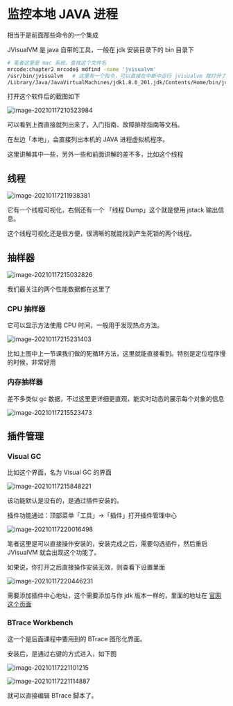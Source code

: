 # 监控本地 JAVA 进程

相当于是前面那些命令的一个集成

JVisualVM 是 java 自带的工具，一般在 jdk 安装目录下的 bin 目录下

```bash
# 笔者这里是 mac 系统，查找这个文件名
mrcode:chapter2 mrcode$ mdfind -name 'jvisualvm'
/usr/bin/jvisualvm   # 这里有一个指令，可以直接在中断中运行 jvisualvm 就打开了
/Library/Java/JavaVirtualMachines/jdk1.8.0_201.jdk/Contents/Home/bin/jvisualvm
```

打开这个软件后的截图如下

![image-20210117210523984](./assets/image-20210117210523984.png)

可以看到上面直接就列出来了，入门指南、故障排除指南等文档。

在左边「本地」，会直接列出本机的 JAVA 进程虚拟机程序。

这里讲解其中一些，另外一些和前面讲解的差不多，比如这个线程

## 线程

![image-20210117211938381](./assets/image-20210117211938381.png)

它有一个线程可视化，右侧还有一个 「线程 Dump」这个就是使用 jstack 输出信息。

这个线程可视化还是很方便，很清晰的就能找到产生死锁的两个线程。

## 抽样器

![image-20210117215032826](./assets/image-20210117215032826.png)

我们最关注的两个性能数据都在这里了

### CPU 抽样器

它可以显示方法使用 CPU 时间，一般用于发现热点方法。

![image-20210117215231403](./assets/image-20210117215231403.png)

比如上图中上一节课我们做的死循环方法，这里就能直接看到。特别是定位程序慢的时候，非常好用

### 内存抽样器

差不多类似 gc 数据，不过这里更详细更直观，能实时动态的展示每个对象的信息

![image-20210117215523473](./assets/image-20210117215523473.png) 

## 插件管理

### Visual GC

比如这个界面，名为 Visual GC 的界面

![image-20210117215848221](./assets/image-20210117215848221.png)

该功能默认是没有的，是通过插件安装的。

插件功能通过：顶部菜单「工具」→「插件」打开插件管理中心

![image-20210117220016498](./assets/image-20210117220016498.png)

笔者这里是可以直接操作安装的，安装完成之后，需要勾选插件，然后重启 JVisualVM 就会出现这个功能了。

如果说，你打开之后直接操作安装无效，则查看下设置里面

![image-20210117220446231](./assets/image-20210117220446231.png)

需要添加插件中心地址，这个需要添加与你 jdk 版本一样的，里面的地址在 [官网这个页面](https://visualvm.github.io/pluginscenters.html)

### BTrace Workbench

这一个是后面课程中要用到的 BTrace 图形化界面。

安装后，是通过右键的方式进入，如下图

![image-20210117221101215](./assets/image-20210117221101215.png)

![image-20210117221114887](./assets/image-20210117221114887.png)

就可以直接编辑 BTrace 脚本了。